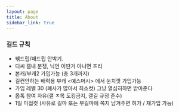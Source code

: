```yaml
---
layout: page
title: About
sidebar_link: true
---
```

### 길드 규칙

* 쎆드립/패드립 안박기.
* 디씨 갤내 분쟁, 닉언 이딴거 아니면 프리
* 본캐/부캐2 가입가능 (총 3개까지)
* 길컨안하는 배럭용 부캐 <예스머시> 에서 눈치껏 가입가능
* 가입 레벨 30 (폐사가 많아서 최소컷) 그냥 열심히하면 받아준다
* 옵톡 참여 자유(갤 ㅈ목 도킹금지, 갤길 규정 준수)
* 1일 미접컷 (사유로 길마 또는 부길마에 쪽지 남겨주면 허가 / 재가입 가능)
